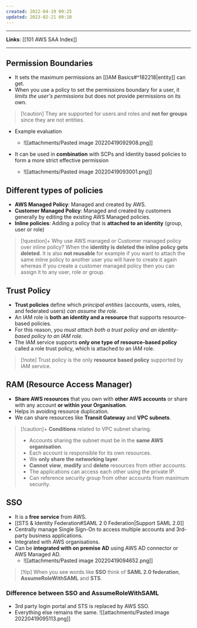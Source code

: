 ```yaml
---
created: 2022-04-19 09:25
updated: 2023-02-21 09:10
---
```

---
**Links**: [[101 AWS SAA Index]]

---

## Permission Boundaries
- It sets the maximum permissions an [[IAM Basics#^182218|entity]] can get.
- When you use a policy to set the permissions boundary for a user, it *limits the user's permissions* but does not provide permissions on its own.

>[!caution] They are supported for users and roles and **not for groups** since they are not entities.

- Example evaluation
	- ![[attachments/Pasted image 20220419092908.png]]

- It can be used in **combination** with SCPs and Identity based policies to form a more strict effective permission
	- ![[attachments/Pasted image 20220419093001.png]]

## Different types of policies
- **AWS Managed Policy**: Managed and created by AWS.
- **Customer Managed Policy**: Managed and created by customers generally by editing the existing AWS Managed policies.
- **Inline policies**: Adding a policy that is **attached to an identity** (group, user or role)

> [!question]+ Why use AWS managed or Customer managed policy over inline policy?
> When the **identity is deleted the inline policy gets deleted**. It is also **not reusable** for example if you want to attach the same inline policy to another user you will have to create it again whereas if you create a customer managed policy then you can assign it to any user, role or group.

## Trust Policy
- **Trust policies** define which *principal entities* (accounts, users, roles, and federated users) *can assume the role*. 
- An IAM role is **both an identity and a resource** that supports resource-based policies.
- For this reason, you *must attach both a trust policy and an identity-based policy to an IAM role.* 
- The IAM service supports **only one type of resource-based policy** called a role trust policy, which is attached to an IAM role.

> [!note] Trust policy is the only **resource based policy** supported by IAM service.

## RAM (Resource Access Manager)
- **Share AWS resources** that you own with **other AWS accounts** or share with any account **or within your Organisation**.
- Helps in avoiding resource duplication.
- We can share resources like **Transit Gateway** and **VPC subnets**.

>[!caution]+ **Conditions** related to VPC subnet sharing.
> - Accounts sharing the subnet must be in the **same AWS organisation**.
> - Each account is responsible for its own resources.
> - We **only share the networking layer**.
> -  **Cannot** **view**, **modify** and **delete** resources from other accounts.
> -  The applications can access each other using the private IP.
> - Can reference security group from other accounts from maximum security.

## SSO
- It is a **free service** from AWS.
- [[STS & Identity Federation#SAML 2 0 Federation|Support SAML 2.0]]
- Centrally manage Single Sign-On to access multiple accounts and 3rd-party business applications.
- Integrated with AWS organisations.
- Can be **integrated with on premise AD** using  AWS AD connector or AWS Managed AD.
	- ![[attachments/Pasted image 20220419094652.png]]

> [!tip] When you see words like **SSO** think of **SAML 2.0 federation**, **AssumeRoleWithSAML** and **STS**.

### Difference between SSO and AssumeRoleWithSAML
- 3rd party login portal and STS is replaced by AWS SSO.
- Everything else remains the same.
![[attachments/Pasted image 20220419095113.png]]
